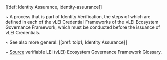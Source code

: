 [[def: Identity Assurance, identity-assurance]]

~ A process that is part of Identity Verification, the steps of which are defined in each of the vLEI Credential Frameworks of the vLEI Ecosystem Governance Framework, which must be conducted before the issuance of vLEI Credentials.

~ See also more general: [[xref: toip1, Identity Assurance]]

~ [Source](https://www.gleif.org/vlei/introducing-the-vlei-ecosystem-governance-framework/2023-12-15_vlei-egf-v2.0-glossary_v1.3_final.pdf) verifiable LEI (vLEI) Ecosystem Governance Framework Glossary.
